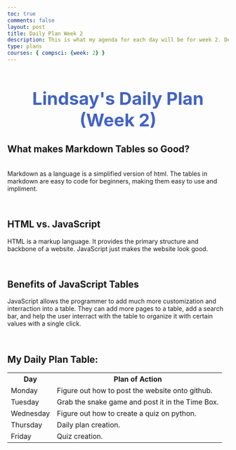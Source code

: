 ```yaml
---
toc: true
comments: false
layout: post
title: Daily Plan Week 2
description: This is what my agenda for each day will be for week 2. Demonstration of table usage.
type: plans
courses: { compsci: {week: 2} }
---
```


<h1 style="text-align: center; color:#4263C6;font-weight:700; font-size:40px">Lindsay's Daily Plan (Week 2)</h1>

<table>
  <tr>
    <th>Day</th>
    <th>Plan of Action</th>
  </tr>
  <tr>
    <td>Monday</td>
    <td>Figure out how to post the website onto github.</td>
  </tr>
  <tr>
    <td>Tuesday</td>
    <td>Grab the snake game and post it in the Time Box.</td>
  </tr>
  <tr>
    <td>Wednesday</td>
    <td>Figure out how to create a quiz on python.</td>
  </tr>
  <tr>
    <td>Thursday</td>
    <td>Daily plan creation.</td>
  </tr>
  <tr>
    <td>Friday</td>
    <td>Quiz creation.</td>
  </tr>

  <h2>What makes Markdown Tables so Good?</h2>
  <p><br>Markdown as a language is a simplified version of html. The tables in markdown are easy to code for beginners, making them easy to use and impliment.</p>
  <br>
  <h2>HTML vs. JavaScript</h2>
  <p>HTML is a markup language. It provides the primary structure and backbone of a website. JavaScript just makes the website look good.</p>
  <br>
  <h2>Benefits of JavaScript Tables</h2>
  <p>JavaScript allows the programmer to add much more customization and interraction into a table. They can add more pages to a table, add a search bar, and help the user interract with the table to organize it with certain values with a single click.</p>
  <br>
  <h2>My Daily Plan Table:</h2>